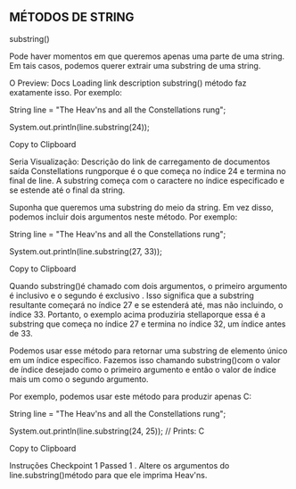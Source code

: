 ## MÉTODOS DE STRING

substring()

Pode haver momentos em que queremos apenas uma parte de uma string. Em tais casos, podemos querer extrair uma substring de uma string.

O
Preview: Docs Loading link description
substring()
método faz exatamente isso. Por exemplo:

String line = "The Heav'ns and all the Constellations rung";

System.out.println(line.substring(24));

Copy to Clipboard

Seria
Visualização: Descrição do link de carregamento de documentos
saída
 Constellations rungporque é o que começa no índice 24 e termina no final de line. A substring começa com o caractere no índice especificado e se estende até o final da string.

Suponha que queremos uma substring do meio da string. Em vez disso, podemos incluir dois argumentos neste método. Por exemplo:

String line = "The Heav'ns and all the Constellations rung";

System.out.println(line.substring(27, 33));

Copy to Clipboard

Quando substring()é chamado com dois argumentos, o primeiro argumento é inclusivo e o segundo é exclusivo . Isso significa que a substring resultante começará no índice 27 e se estenderá até, mas não incluindo, o índice 33. Portanto, o exemplo acima produziria stellaporque essa é a substring que começa no índice 27 e termina no índice 32, um índice antes de 33.

Podemos usar esse método para retornar uma substring de elemento único em um índice específico. Fazemos isso chamando substring()com o valor de índice desejado como o primeiro argumento e então o valor de índice mais um como o segundo argumento.

Por exemplo, podemos usar este método para produzir apenas C:

String line = "The Heav'ns and all the Constellations rung";

System.out.println(line.substring(24, 25));
// Prints: C

Copy to Clipboard

Instruções
Checkpoint 1 Passed
1 .
Altere os argumentos do line.substring()método para que ele imprima Heav'ns.
